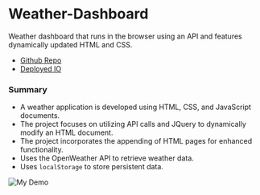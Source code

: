 # Weather-Dashboard

Weather dashboard that runs in the browser using an API and features dynamically updated HTML and CSS.

* [Github Repo](https://github.com/maeldeis/Weather-Dashboard)
* [Deployed IO](https://maeldeis.github.io/Weather-Dashboard/)

### Summary
* A weather application is developed using HTML, CSS, and JavaScript documents.
* The project focuses on utilizing API calls and JQuery to dynamically modify an HTML document.
* The project incorporates the appending of HTML pages for enhanced functionality.
* Uses the OpenWeather API to retrieve weather data.
* Uses `localStorage` to store persistent data.

![My Demo](./assets/images./demo)
